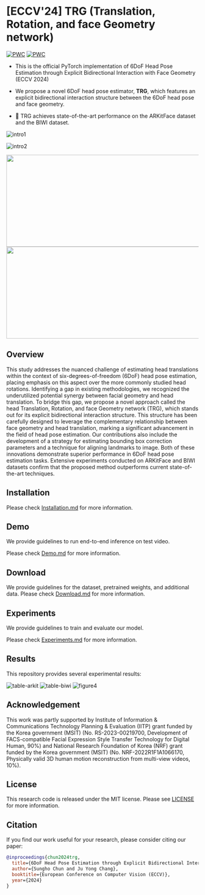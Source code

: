 # [ECCV'24] TRG (Translation, Rotation, and face Geometry network)

[![PWC](https://img.shields.io/endpoint.svg?url=https://paperswithcode.com/badge/6dof-head-pose-estimation-through-explicit/head-pose-estimation-on-arkitface)](https://paperswithcode.com/sota/head-pose-estimation-on-arkitface?p=6dof-head-pose-estimation-through-explicit)
[![PWC](https://img.shields.io/endpoint.svg?url=https://paperswithcode.com/badge/6dof-head-pose-estimation-through-explicit/head-pose-estimation-on-biwi)](https://paperswithcode.com/sota/head-pose-estimation-on-biwi?p=6dof-head-pose-estimation-through-explicit)

- This is the official PyTorch implementation of 6DoF Head Pose Estimation through Explicit Bidirectional Interaction with Face Geometry (ECCV 2024)

- We propose a novel 6DoF head pose estimator, **TRG**, which features an explicit bidirectional interaction structure between the 6DoF head pose and face geometry.

- 💪 TRG achieves state-of-the-art performance on the ARKitFace dataset and the BIWI dataset.

![intro1](./assets/FIG-ITW1.png)

![intro2](./assets/FIG-ITW2.png)

<img src="./assets/demo_video1.gif" width="670" height="240">

<img src="./assets/demo_video2.gif" width="670" height="240">

## Overview
This study addresses the nuanced challenge of estimating head translations within the context of six-degrees-of-freedom (6DoF) head pose estimation, placing emphasis on this aspect over the more commonly studied head rotations. Identifying a gap in existing methodologies, we recognized the underutilized potential synergy between facial geometry and head translation. To bridge this gap, we propose a novel approach called the head Translation, Rotation, and face Geometry network (TRG), which stands out for its explicit bidirectional interaction structure. This structure has been carefully designed to leverage the complementary relationship between face geometry and head translation, marking a significant advancement in the field of head pose estimation. Our contributions also include the development of a strategy for estimating bounding box correction parameters and a technique for aligning landmarks to image. Both of these innovations demonstrate superior performance in 6DoF head pose estimation tasks. Extensive experiments conducted on ARKitFace and BIWI datasets confirm that the proposed method outperforms current state-of-the-art techniques.

## Installation
Please check [Installation.md](./docs/install.md) for more information.

## Demo
We provide guidelines to run end-to-end inference on test video.

Please check [Demo.md](./docs/demo.md) for more information.

## Download
We provide guidelines for the dataset, pretrained weights, and additional data.
Please check [Download.md](./docs/download.md) for more information.

## Experiments
We provide guidelines to train and evaluate our model. 

Please check [Experiments.md](./docs/experiments.md) for more information.

## Results
This repository provides several experimental results:

![table-arkit](./assets/table_arkit.png)
![table-biwi](./assets/table_biwi.png)
![figure4](./assets/FIG4.png)


## Acknowledgement
This work was partly supported by Institute of Information & Communications
Technology Planning & Evaluation (IITP) grant funded by the Korea government (MSIT) (No. RS-2023-00219700, Development of FACS-compatible Facial
Expression Style Transfer Technology for Digital Human, 90%) and National
Research Foundation of Korea (NRF) grant funded by the Korea government
(MSIT) (No. NRF-2022R1F1A1066170, Physically valid 3D human motion reconstruction from multi-view videos, 10%).

## License
This research code is released under the MIT license. Please see [LICENSE](./LICENSE) for more information.

## Citation
If you find our work useful for your research, please consider citing our paper:

````BibTeX
@inproceedings{chun2024trg,
  title={6DoF Head Pose Estimation through Explicit Bidirectional Interaction with Face Geometry},
  author={Sungho Chun and Ju Yong Chang},
  booktitle={European Conference on Computer Vision (ECCV)},
  year={2024}
}
````


